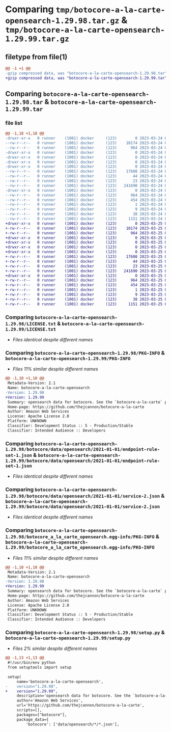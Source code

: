 # Comparing `tmp/botocore-a-la-carte-opensearch-1.29.98.tar.gz` & `tmp/botocore-a-la-carte-opensearch-1.29.99.tar.gz`

## filetype from file(1)

```diff
@@ -1 +1 @@
-gzip compressed data, was "botocore-a-la-carte-opensearch-1.29.98.tar", last modified: Fri Mar 24 01:24:29 2023, max compression
+gzip compressed data, was "botocore-a-la-carte-opensearch-1.29.99.tar", last modified: Sat Mar 25 01:22:54 2023, max compression
```

## Comparing `botocore-a-la-carte-opensearch-1.29.98.tar` & `botocore-a-la-carte-opensearch-1.29.99.tar`

### file list

```diff
@@ -1,18 +1,18 @@
-drwxr-xr-x   0 runner    (1001) docker     (123)        0 2023-03-24 01:24:29.546041 botocore-a-la-carte-opensearch-1.29.98/
--rw-r--r--   0 runner    (1001) docker     (123)    10174 2023-03-24 01:24:29.000000 botocore-a-la-carte-opensearch-1.29.98/LICENSE.txt
--rw-r--r--   0 runner    (1001) docker     (123)      964 2023-03-24 01:24:29.546041 botocore-a-la-carte-opensearch-1.29.98/PKG-INFO
-drwxr-xr-x   0 runner    (1001) docker     (123)        0 2023-03-24 01:24:29.546041 botocore-a-la-carte-opensearch-1.29.98/botocore/
-drwxr-xr-x   0 runner    (1001) docker     (123)        0 2023-03-24 01:24:29.546041 botocore-a-la-carte-opensearch-1.29.98/botocore/data/
-drwxr-xr-x   0 runner    (1001) docker     (123)        0 2023-03-24 01:24:29.546041 botocore-a-la-carte-opensearch-1.29.98/botocore/data/opensearch/
-drwxr-xr-x   0 runner    (1001) docker     (123)        0 2023-03-24 01:24:29.546041 botocore-a-la-carte-opensearch-1.29.98/botocore/data/opensearch/2021-01-01/
--rw-r--r--   0 runner    (1001) docker     (123)    17608 2023-03-24 01:23:57.000000 botocore-a-la-carte-opensearch-1.29.98/botocore/data/opensearch/2021-01-01/endpoint-rule-set-1.json
--rw-r--r--   0 runner    (1001) docker     (123)       44 2023-03-24 01:23:57.000000 botocore-a-la-carte-opensearch-1.29.98/botocore/data/opensearch/2021-01-01/examples-1.json
--rw-r--r--   0 runner    (1001) docker     (123)       23 2023-03-24 01:23:57.000000 botocore-a-la-carte-opensearch-1.29.98/botocore/data/opensearch/2021-01-01/paginators-1.json
--rw-r--r--   0 runner    (1001) docker     (123)   241690 2023-03-24 01:23:57.000000 botocore-a-la-carte-opensearch-1.29.98/botocore/data/opensearch/2021-01-01/service-2.json
-drwxr-xr-x   0 runner    (1001) docker     (123)        0 2023-03-24 01:24:29.546041 botocore-a-la-carte-opensearch-1.29.98/botocore_a_la_carte_opensearch.egg-info/
--rw-r--r--   0 runner    (1001) docker     (123)      964 2023-03-24 01:24:29.000000 botocore-a-la-carte-opensearch-1.29.98/botocore_a_la_carte_opensearch.egg-info/PKG-INFO
--rw-r--r--   0 runner    (1001) docker     (123)      454 2023-03-24 01:24:29.000000 botocore-a-la-carte-opensearch-1.29.98/botocore_a_la_carte_opensearch.egg-info/SOURCES.txt
--rw-r--r--   0 runner    (1001) docker     (123)        1 2023-03-24 01:24:29.000000 botocore-a-la-carte-opensearch-1.29.98/botocore_a_la_carte_opensearch.egg-info/dependency_links.txt
--rw-r--r--   0 runner    (1001) docker     (123)        9 2023-03-24 01:24:29.000000 botocore-a-la-carte-opensearch-1.29.98/botocore_a_la_carte_opensearch.egg-info/top_level.txt
--rw-r--r--   0 runner    (1001) docker     (123)       38 2023-03-24 01:24:29.546041 botocore-a-la-carte-opensearch-1.29.98/setup.cfg
--rw-r--r--   0 runner    (1001) docker     (123)     1151 2023-03-24 01:24:29.000000 botocore-a-la-carte-opensearch-1.29.98/setup.py
+drwxr-xr-x   0 runner    (1001) docker     (123)        0 2023-03-25 01:22:54.368260 botocore-a-la-carte-opensearch-1.29.99/
+-rw-r--r--   0 runner    (1001) docker     (123)    10174 2023-03-25 01:22:54.000000 botocore-a-la-carte-opensearch-1.29.99/LICENSE.txt
+-rw-r--r--   0 runner    (1001) docker     (123)      964 2023-03-25 01:22:54.368260 botocore-a-la-carte-opensearch-1.29.99/PKG-INFO
+drwxr-xr-x   0 runner    (1001) docker     (123)        0 2023-03-25 01:22:54.364260 botocore-a-la-carte-opensearch-1.29.99/botocore/
+drwxr-xr-x   0 runner    (1001) docker     (123)        0 2023-03-25 01:22:54.364260 botocore-a-la-carte-opensearch-1.29.99/botocore/data/
+drwxr-xr-x   0 runner    (1001) docker     (123)        0 2023-03-25 01:22:54.364260 botocore-a-la-carte-opensearch-1.29.99/botocore/data/opensearch/
+drwxr-xr-x   0 runner    (1001) docker     (123)        0 2023-03-25 01:22:54.364260 botocore-a-la-carte-opensearch-1.29.99/botocore/data/opensearch/2021-01-01/
+-rw-r--r--   0 runner    (1001) docker     (123)    17608 2023-03-25 01:22:12.000000 botocore-a-la-carte-opensearch-1.29.99/botocore/data/opensearch/2021-01-01/endpoint-rule-set-1.json
+-rw-r--r--   0 runner    (1001) docker     (123)       44 2023-03-25 01:22:12.000000 botocore-a-la-carte-opensearch-1.29.99/botocore/data/opensearch/2021-01-01/examples-1.json
+-rw-r--r--   0 runner    (1001) docker     (123)       23 2023-03-25 01:22:12.000000 botocore-a-la-carte-opensearch-1.29.99/botocore/data/opensearch/2021-01-01/paginators-1.json
+-rw-r--r--   0 runner    (1001) docker     (123)   241690 2023-03-25 01:22:12.000000 botocore-a-la-carte-opensearch-1.29.99/botocore/data/opensearch/2021-01-01/service-2.json
+drwxr-xr-x   0 runner    (1001) docker     (123)        0 2023-03-25 01:22:54.368260 botocore-a-la-carte-opensearch-1.29.99/botocore_a_la_carte_opensearch.egg-info/
+-rw-r--r--   0 runner    (1001) docker     (123)      964 2023-03-25 01:22:54.000000 botocore-a-la-carte-opensearch-1.29.99/botocore_a_la_carte_opensearch.egg-info/PKG-INFO
+-rw-r--r--   0 runner    (1001) docker     (123)      454 2023-03-25 01:22:54.000000 botocore-a-la-carte-opensearch-1.29.99/botocore_a_la_carte_opensearch.egg-info/SOURCES.txt
+-rw-r--r--   0 runner    (1001) docker     (123)        1 2023-03-25 01:22:54.000000 botocore-a-la-carte-opensearch-1.29.99/botocore_a_la_carte_opensearch.egg-info/dependency_links.txt
+-rw-r--r--   0 runner    (1001) docker     (123)        9 2023-03-25 01:22:54.000000 botocore-a-la-carte-opensearch-1.29.99/botocore_a_la_carte_opensearch.egg-info/top_level.txt
+-rw-r--r--   0 runner    (1001) docker     (123)       38 2023-03-25 01:22:54.368260 botocore-a-la-carte-opensearch-1.29.99/setup.cfg
+-rw-r--r--   0 runner    (1001) docker     (123)     1151 2023-03-25 01:22:54.000000 botocore-a-la-carte-opensearch-1.29.99/setup.py
```

### Comparing `botocore-a-la-carte-opensearch-1.29.98/LICENSE.txt` & `botocore-a-la-carte-opensearch-1.29.99/LICENSE.txt`

 * *Files identical despite different names*

### Comparing `botocore-a-la-carte-opensearch-1.29.98/PKG-INFO` & `botocore-a-la-carte-opensearch-1.29.99/PKG-INFO`

 * *Files 11% similar despite different names*

```diff
@@ -1,10 +1,10 @@
 Metadata-Version: 2.1
 Name: botocore-a-la-carte-opensearch
-Version: 1.29.98
+Version: 1.29.99
 Summary: opensearch data for botocore. See the `botocore-a-la-carte` package for more info.
 Home-page: https://github.com/thejcannon/botocore-a-la-carte
 Author: Amazon Web Services
 License: Apache License 2.0
 Platform: UNKNOWN
 Classifier: Development Status :: 5 - Production/Stable
 Classifier: Intended Audience :: Developers
```

### Comparing `botocore-a-la-carte-opensearch-1.29.98/botocore/data/opensearch/2021-01-01/endpoint-rule-set-1.json` & `botocore-a-la-carte-opensearch-1.29.99/botocore/data/opensearch/2021-01-01/endpoint-rule-set-1.json`

 * *Files identical despite different names*

### Comparing `botocore-a-la-carte-opensearch-1.29.98/botocore/data/opensearch/2021-01-01/service-2.json` & `botocore-a-la-carte-opensearch-1.29.99/botocore/data/opensearch/2021-01-01/service-2.json`

 * *Files identical despite different names*

### Comparing `botocore-a-la-carte-opensearch-1.29.98/botocore_a_la_carte_opensearch.egg-info/PKG-INFO` & `botocore-a-la-carte-opensearch-1.29.99/botocore_a_la_carte_opensearch.egg-info/PKG-INFO`

 * *Files 11% similar despite different names*

```diff
@@ -1,10 +1,10 @@
 Metadata-Version: 2.1
 Name: botocore-a-la-carte-opensearch
-Version: 1.29.98
+Version: 1.29.99
 Summary: opensearch data for botocore. See the `botocore-a-la-carte` package for more info.
 Home-page: https://github.com/thejcannon/botocore-a-la-carte
 Author: Amazon Web Services
 License: Apache License 2.0
 Platform: UNKNOWN
 Classifier: Development Status :: 5 - Production/Stable
 Classifier: Intended Audience :: Developers
```

### Comparing `botocore-a-la-carte-opensearch-1.29.98/setup.py` & `botocore-a-la-carte-opensearch-1.29.99/setup.py`

 * *Files 2% similar despite different names*

```diff
@@ -1,13 +1,13 @@
 #!/usr/bin/env python
 from setuptools import setup
 
 setup(
     name='botocore-a-la-carte-opensearch',
-    version="1.29.98",
+    version="1.29.99",
     description='opensearch data for botocore. See the `botocore-a-la-carte` package for more info.',
     author='Amazon Web Services',
     url='https://github.com/thejcannon/botocore-a-la-carte',
     scripts=[],
     packages=["botocore"],
     package_data={
         'botocore': ['data/opensearch/*/*.json'],
```

